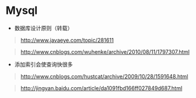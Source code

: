 Mysql
=====

* 数据库设计原则（转载）

> http://www.javaeye.com/topic/281611

> http://www.cnblogs.com/wuhenke/archive/2010/08/11/1797307.html


* 添加索引会使查询快很多

> http://www.cnblogs.com/hustcat/archive/2009/10/28/1591648.html

> http://jingyan.baidu.com/article/da1091fbd166ff027849d687.html